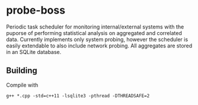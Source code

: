 # probe-boss
Periodic task scheduler for monitoring internal/external systems with the puporse of performing statistical analysis on aggregated and correlated data. Currently implements only system probing, however the scheduler is easily extendable to also include network probing. All aggregates are stored in an SQLite database.

## Building
Compile with
```
g++ *.cpp -std=c++11 -lsqlite3 -pthread -DTHREADSAFE=2
```
